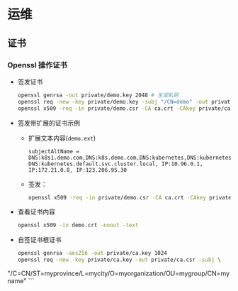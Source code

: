 # 运维

## 证书

### Openssl 操作证书

- 签发证书

    ```bash
    openssl genrsa -out private/demo.key 2048 # 生成私钥
    openssl req -new -key private/demo.key -subj "/CN=demo" -out private/demo.csr # 生成证书请求
    openssl x509 -req -in private/demo.csr -CA ca.crt -CAkey private/ca.key -CAcreateserial -out demo.crt -days 1000 -extensions v3_req # 使用根证书颁发证书
    ```

- 签发带扩展的证书示例

    - 扩展文本内容(`demo.ext`)
    
        ```
        subjectAltName = DNS:k8s1.demo.com,DNS:k8s.demo.com,DNS:kubernetes,DNS:kubernetes.default,DNS:kubernetes.default.svc, DNS:kubernetes.default.svc.cluster.local, IP:10.96.0.1, IP:172.21.0.8, IP:123.206.95.30
        ```

    - 签发：

        ```bash
        openssl x509 -req -in private/demo.csr -CA ca.crt -CAkey private/ca.key -CAcreateserial -out demo.crt -days 1000 -extfile demo.ext
        ```

- 查看证书内容

    ```bash
    openssl x509 -in demo.crt -noout -text
    ```

- 自签证书根证书

    ```bash
    openssl genrsa -aes256 -out private/ca.key 1024
    openssl req -new -key private/ca.key -out private/ca.csr -subj \
"/C=CN/ST=myprovince/L=mycity/O=myorganization/OU=mygroup/CN=myname"
    ```

